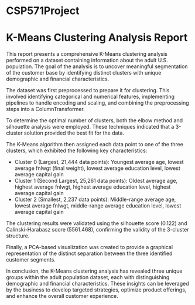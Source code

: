 # CSP571Project

# K-Means Clustering Analysis Report

This report presents a comprehensive K-Means clustering analysis performed on a dataset containing information about the adult U.S. population. The goal of the analysis is to uncover meaningful segmentation of the customer base by identifying distinct clusters with unique demographic and financial characteristics. 

The dataset was first preprocessed to prepare it for clustering. This involved identifying categorical and numerical features, implementing pipelines to handle encoding and scaling, and combining the preprocessing steps into a ColumnTransformer.

To determine the optimal number of clusters, both the elbow method and silhouette analysis were employed. These techniques indicated that a 3-cluster solution provided the best fit for the data.

The K-Means algorithm then assigned each data point to one of the three clusters, which exhibited the following key characteristics:

- Cluster 0 (Largest, 21,444 data points): Youngest average age, lowest average fnlwgt (final weight), lowest average education level, lowest average capital gain
- Cluster 1 (Second Largest, 25,261 data points): Oldest average age, highest average fnlwgt, highest average education level, highest average capital gain
- Cluster 2 (Smallest, 2,237 data points): Middle-range average age, lowest average fnlwgt, middle-range average education level, lowest average capital gain

The clustering results were validated using the silhouette score (0.122) and Calinski-Harabasz score (5561.468), confirming the validity of the 3-cluster structure.

Finally, a PCA-based visualization was created to provide a graphical representation of the distinct separation between the three identified customer segments.

In conclusion, the K-Means clustering analysis has revealed three unique groups within the adult population dataset, each with distinguishing demographic and financial characteristics. These insights can be leveraged by the business to develop targeted strategies, optimize product offerings, and enhance the overall customer experience.
